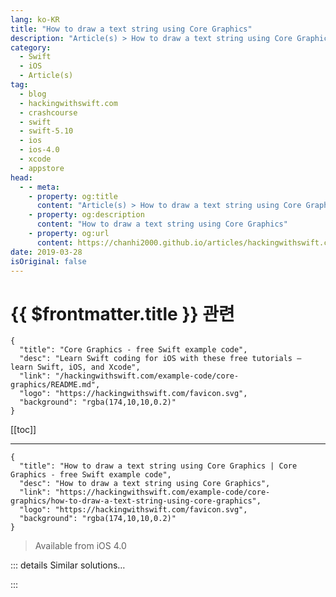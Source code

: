 ```yaml
---
lang: ko-KR
title: "How to draw a text string using Core Graphics"
description: "Article(s) > How to draw a text string using Core Graphics"
category:
  - Swift
  - iOS
  - Article(s)
tag: 
  - blog
  - hackingwithswift.com
  - crashcourse
  - swift
  - swift-5.10
  - ios
  - ios-4.0
  - xcode
  - appstore
head:
  - - meta:
    - property: og:title
      content: "Article(s) > How to draw a text string using Core Graphics"
    - property: og:description
      content: "How to draw a text string using Core Graphics"
    - property: og:url
      content: https://chanhi2000.github.io/articles/hackingwithswift.com/example-code/core-graphics/how-to-draw-a-text-string-using-core-graphics.html
date: 2019-03-28
isOriginal: false
---
```


# {{ $frontmatter.title }} 관련

```component VPCard
{
  "title": "Core Graphics - free Swift example code",
  "desc": "Learn Swift coding for iOS with these free tutorials – learn Swift, iOS, and Xcode",
  "link": "/hackingwithswift.com/example-code/core-graphics/README.md",
  "logo": "https://hackingwithswift.com/favicon.svg",
  "background": "rgba(174,10,10,0.2)"
}
```

[[toc]]

---

```component VPCard
{
  "title": "How to draw a text string using Core Graphics | Core Graphics - free Swift example code",
  "desc": "How to draw a text string using Core Graphics",
  "link": "https://hackingwithswift.com/example-code/core-graphics/how-to-draw-a-text-string-using-core-graphics",
  "logo": "https://hackingwithswift.com/favicon.svg",
  "background": "rgba(174,10,10,0.2)"
}
```

> Available from iOS 4.0

<!-- TODO: 작성 -->

<!-- 
To draw text in Core Graphics is trivial because every Swift string has a built-in `draw(with:)` method that takes an array of attributes and a position and size. There is, like always, some Core Graphics set up work to do, but this next code snippet is a complete example you can re-use easily:

```swift
let renderer = UIGraphicsImageRenderer(size: CGSize(width: 512, height: 512))
let img = renderer.image { ctx in
    let paragraphStyle = NSMutableParagraphStyle()
    paragraphStyle.alignment = .center

    let attrs = [NSAttributedString.Key.font: UIFont(name: "HelveticaNeue-Thin", size: 36)!, NSAttributedString.Key.paragraphStyle: paragraphStyle]

    let string = "How much wood would a woodchuck\nchuck if a woodchuck would chuck wood?"
    string.draw(with: CGRect(x: 32, y: 32, width: 448, height: 448), options: .usesLineFragmentOrigin, attributes: attrs, context: nil)
}
```

-->

::: details Similar solutions…

<!--
/example-code/core-graphics/how-to-use-core-graphics-blend-modes-to-draw-a-uiimage-differently">How to use Core Graphics blend modes to draw a UIImage differently 
/example-code/core-graphics/how-to-draw-a-square-using-core-graphics-addrect">How to draw a square using Core Graphics: addRect() 
/example-code/core-graphics/how-to-draw-lines-in-core-graphics-moveto-and-addlineto">How to draw lines in Core Graphics: move(to:) and addLine(to:) 
/example-code/core-graphics/how-to-draw-a-circle-using-core-graphics-addellipsein">How to draw a circle using Core Graphics: addEllipse(in:) 
/quick-start/swiftui/swiftui-tips-and-tricks">SwiftUI tips and tricks</a>
-->

:::

